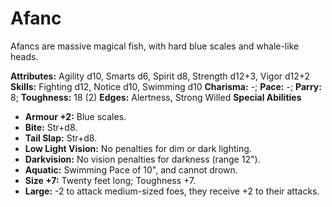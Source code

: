 # Afanc

Afancs are massive magical fish, with hard blue scales and whale-like
heads.

**Attributes:** Agility d10, Smarts d6, Spirit d8, Strength d12+3, Vigor
d12+2
**Skills:** Fighting d12, Notice d10, Swimming d10
**Charisma:** -; **Pace:** -; **Parry:** 8; **Toughness:** 18 (2)
**Edges:** Alertness, Strong Willed
**Special Abilities**

- **Armour +2:** Blue scales.
- **Bite:** Str+d8.
- **Tail Slap:** Str+d8.
- **Low Light Vision:** No penalties for dim or dark lighting.
- **Darkvision:** No vision penalties for darkness (range 12").
- **Aquatic:** Swimming Pace of 10", and cannot drown.
- **Size +7:** Twenty feet long; Toughness +7.
- **Large:** -2 to attack medium-sized foes, they receive +2 to their
attacks.
